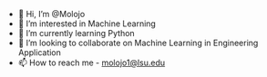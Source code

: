 - 👋 Hi, I’m @Molojo
- 👀 I’m interested in Machine Learning
- 🌱 I’m currently learning Python
- 💞️ I’m looking to collaborate on Machine Learning in Engineering Application
- 📫 How to reach me - molojo1@lsu.edu

<!---
Molojo/Molojo is a ✨ special ✨ repository because its `README.md` (this file) appears on your GitHub profile.
You can click the Preview link to take a look at your changes.
--->
